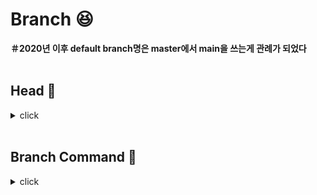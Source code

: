 # Branch :laughing:

**＃2020년 이후 default branch명은 master에서 main을 쓰는게 관례가 되었다**
<br>
<br>

## Head :bookmark:
<details>
<summary>click</summary>
<div markdown="1">       
  
<br>
Head는 현재 작업중인 branch의 포인터로,
<br>
A라는 새로운 branch를 만들고 Head가 A에 위치하면 모든 작업은 그 branch에만 영향을 미친다

</div>
</details>

<br>

## Branch Command :bookmark:

<details>
<summary>click</summary>
<div markdown="1">       

<br>

:mag: **git branch** : 저장소에 현재 존재하는 branch 목록을 보여준다
<br>

:mag: **git branch branch-name** : branch-name의 새 branch가 생성된다
<br>

:mag: **git switch branch-name** : branch-name으로 Head가 전환된다 -c를 추가하면 생성후 그 branch로 이동한다
<br>

:mag: **git log** : 해당 저장소의 커밋 기록을 가장 최근부터 보여준다
<br>

:mag: **git commit -a -m "message"** : 모든 변경사항에 메시지를 추가해 커밋한다
<br>

:mag: **git stash** : 변경사항 임시 저장
<br>

:mag: **git stash pop** : 다른 branch로 변경을 한 후에, 임시저장된 변경사항을 다시 적용하기 (변경사항은 손실되지 않고 새 branch에서도 계속 보존됨)
<br>

:mag: **git branch -d branch-name** : branch-name branch 삭제 branch가 merge되지 않았어도 강제삭제하려면 -D
<br>

:mag: **git push github-repo-name --delete branch-name** : github의 원격 저장소에 있는 branch를 삭제 (origin도 사용가능) 
<br>

:mag: **git branch -m branch-name change-branch-name** : branch-name을 change-branch-name으로 바꿈 branch 관련의 -m은 message가 아닌 move이다
<br>

:mag: **git push github-repo-name change-branch-name** : 이름 변경된 branch를 원격 저장소에 푸시
<br>

:mag: **git push github-repo-name --delete branch-name** : 원격 저장소의 기존 branch 삭제
<br>

</div>
</details>

<br>





